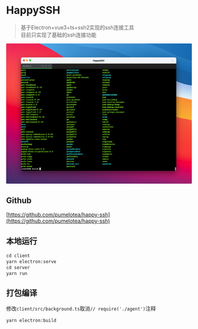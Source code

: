 # HappySSH
> 基于Electron+vue3+ts+ssh2实现的ssh连接工具   
> 目前只实现了基础的ssh连接功能


![avatar](/happy-ssh-preview.png)

## Github
[https://github.com/pumelotea/happy-ssh](https://github.com/pumelotea/happy-ssh)


## 本地运行

```SHELL
cd client
yarn electron:serve
cd server
yarn run
```

## 打包编译
修改`client/src/background.ts`取消`// require('./agent')`注释
```SHELL
yarn electron:build
```


